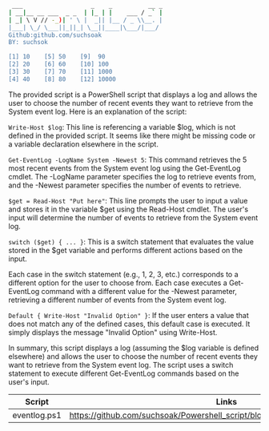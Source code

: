 ```sh
 ___                   _    _          __ _ 
| __|__ __ ___  _ _  | |_ | |    ___ / _` |
| _| \ V // -_)| ' \ |  _|| |__ / _ \\__. |
|___| \_/ \___||_||_| \__||____|\___/|___/ 
Github:github.com/suchsoak
BY: suchsok

[1] 10    [5] 50    [9]  90
[2] 20    [6] 60    [10] 100
[3] 30    [7] 70    [11] 1000
[4] 40    [8] 80    [12] 10000

```

The provided script is a PowerShell script that displays a log and allows the user to choose the number of recent events they want to retrieve from the System event log. Here is an explanation of the script:

`Write-Host $log`: This line is referencing a variable $log, which is not defined in the provided script. It seems like there might be missing code or a variable declaration elsewhere in the script.

`Get-EventLog -LogName System -Newest 5`: This command retrieves the 5 most recent events from the System event log using the Get-EventLog cmdlet. The -LogName parameter specifies the log to retrieve events from, and the -Newest parameter specifies the number of events to retrieve.

`$get = Read-Host "Put here"`: This line prompts the user to input a value and stores it in the variable $get using the Read-Host cmdlet. The user's input will determine the number of events to retrieve from the System event log.

`switch ($get) { ... }`: This is a switch statement that evaluates the value stored in the $get variable and performs different actions based on the input.

Each case in the switch statement (e.g., 1, 2, 3, etc.) corresponds to a different option for the user to choose from. Each case executes a Get-EventLog command with a different value for the -Newest parameter, retrieving a different number of events from the System event log.

`Default { Write-Host "Invalid Option" }`: If the user enters a value that does not match any of the defined cases, this default case is executed. It simply displays the message "Invalid Option" using Write-Host.

In summary, this script displays a log (assuming the $log variable is defined elsewhere) and allows the user to choose the number of recent events they want to retrieve from the System event log. The script uses a switch statement to execute different Get-EventLog commands based on the user's input.

| Script |  Links |
| ------ | ------ |
|  eventlog.ps1 | https://github.com/suchsoak/Powershell_script/blob/main/powershell/eventlog.ps1
